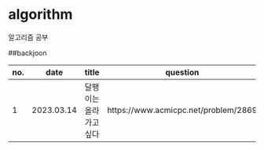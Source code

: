 # algorithm

알고리즘 공부

##backjoon
<table>
    <thead>
        <tr>
            <th>no.</th>
            <th>date</th>
            <th>title</th>
            <th>question</th>
            <th>solution</th>
        </tr>
    </thead>
    <tbody>
        <tr>
            <td>1</td>
            <td>2023.03.14</td>
            <td>달팽이는 올라가고싶다</td>
            <td>https://www.acmicpc.net/problem/2869</td>
            <td>https://github.com/naguizeldev/algorithm/blob/main/baekjoon/2869</td>
        </tr>
    </tbody>
    
	
</table>
